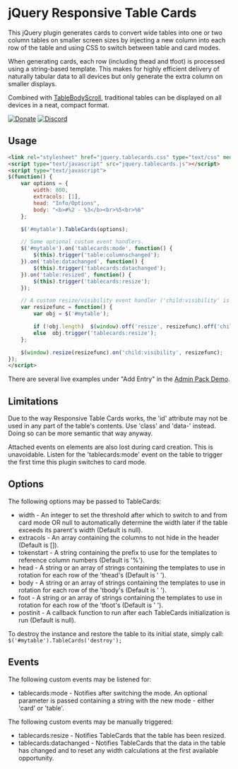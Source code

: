 jQuery Responsive Table Cards
=============================

This jQuery plugin generates cards to convert wide tables into one or two column tables on smaller screen sizes by injecting a new column into each row of the table and using CSS to switch between table and card modes.

When generating cards, each row (including thead and tfoot) is processed using a string-based template.  This makes for highly efficient delivery of naturally tabular data to all devices but only generate the extra column on smaller displays.

Combined with [TableBodyScroll](https://github.com/cubiclesoft/jquery-tablebodyscroll), traditional tables can be displayed on all devices in a neat, compact format.

[![Donate](https://cubiclesoft.com/res/donate-shield.png)](https://cubiclesoft.com/donate/) [![Discord](https://img.shields.io/discord/777282089980526602?label=chat&logo=discord)](https://cubiclesoft.com/product-support/github/)

Usage
-----

```html
<link rel="stylesheet" href="jquery.tablecards.css" type="text/css" media="all" />
<script type="text/javascript" src="jquery.tablecards.js"></script>
<script type="text/javascript">
$(function() {
	var options = {
		width: 800,
		extracols: [1],
		head: "Info/Options",
		body: "<b>#%2 - %3</b><br>%5<br>%6"
	};

	$('#mytable').TableCards(options);

	// Some optional custom event handlers.
	$('#mytable').on('tablecards:mode', function() {
		$(this).trigger('table:columnschanged');
	}).on('table:datachanged', function() {
		$(this).trigger('tablecards:datachanged');
	}).on('table:resized', function() {
		$(this).trigger('tablecards:resize');
	});

	// A custom resize/visibility event handler ('child:visibility' is a custom FlexForms Extras handler emitted by an Accordion callback).
	var resizefunc = function() {
		var obj = $('#mytable');

		if (!obj.length)  $(window).off('resize', resizefunc).off('child:visibility', resizefunc);
		else  obj.trigger('tablecards:resize');
	};

	$(window).resize(resizefunc).on('child:visibility', resizefunc);
});
</script>
```

There are several live examples under "Add Entry" in the [Admin Pack Demo](http://barebonescms.com/demos/admin_pack/admin.php).

Limitations
-----------

Due to the way Responsive Table Cards works, the 'id' attribute may not be used in any part of the table's contents.  Use 'class' and 'data-' instead.  Doing so can be more semantic that way anyway.

Attached events on elements are also lost during card creation.  This is unavoidable.  Listen for the 'tablecards:mode' event on the table to trigger the first time this plugin switches to card mode.

Options
-------

The following options may be passed to TableCards:

* width - An integer to set the threshold after which to switch to and from card mode OR null to automatically determine the width later if the table exceeds its parent's width (Default is null).
* extracols - An array containing the columns to not hide in the header (Default is []).
* tokenstart - A string containing the prefix to use for the templates to reference column numbers (Default is '%').
* head - A string or an array of strings containing the templates to use in rotation for each row of the 'thead's (Default is '&nbsp;').
* body - A string or an array of strings containing the templates to use in rotation for each row of the 'tbody's (Default is '&nbsp;').
* foot - A string or an array of strings containing the templates to use in rotation for each row of the 'tfoot's (Default is '&nbsp;').
* postinit - A callback function to run after each TableCards initialization is run (Default is null).

To destroy the instance and restore the table to its initial state, simply call:  `$('#mytable').TableCards('destroy');`

Events
------

The following custom events may be listened for:

* tablecards:mode - Notifies after switching the mode.  An optional parameter is passed containing a string with the new mode - either 'card' or 'table'.

The following custom events may be manually triggered:

* tablecards:resize - Notifies TableCards that the table has been resized.
* tablecards:datachanged - Notifies TableCards that the data in the table has changed and to reset any width calculations at the first available opportunity.
